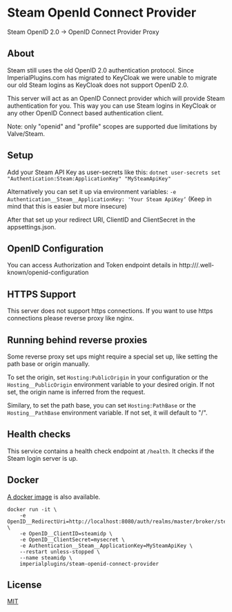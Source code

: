 # Steam OpenId Connect Provider
Steam OpenID 2.0 -> OpenID Connect Provider Proxy

## About
Steam still uses the old OpenID 2.0 authentication protocol. Since ImperialPlugins.com has migrated to KeyCloak we were unable to migrate our old Steam logins as KeyCloak does not support OpenID 2.0.

This server will act as an OpenID Connect provider which will provide Steam authentication for you. This way you can use Steam logins in KeyCloak or any other OpenID Connect based authentication client. 

Note: only "openid" and "profile" scopes are supported due limitations by Valve/Steam.

## Setup
Add your Steam API Key as user-secrets like this:
`dotnet user-secrets set "Authentication:Steam:ApplicationKey" "MySteamApiKey"`

Alternatively you can set it up via environment variables:
`-e Authentication__Steam__ApplicationKey: 'Your Steam ApiKey‘`
(Keep in mind that this is easier but more insecure)


After that set up your redirect URI, ClientID and ClientSecret in the appsettings.json.

## OpenID Configuration
You can access Authorization and Token endpoint details in
http://<Your Host>/.well-known/openid-configuration

## HTTPS Support
This server does not support https connections. If you want to use https connections please reverse proxy like nginx.

## Running behind reverse proxies
Some reverse proxy set ups might require a special set up, like setting the path base or origin manually.

To set the origin, set `Hosting:PublicOrigin` in your configuration or the `Hosting__PublicOrigin` environment variable to your desired origin. If not set, the origin name is inferred from the request.

Similary, to set the path base, you can set `Hosting:PathBase` or the `Hosting__PathBase` environment variable. If not set, it will default to "/".

## Health checks
This service contains a health check endpoint at `/health`. It checks if the Steam login server is up.

## Docker
[A docker image](https://hub.docker.com/r/imperialplugins/steam-openid-connect-provider) is also available.

```
docker run -it \
    -e OpenID__RedirectUri=http://localhost:8080/auth/realms/master/broker/steam/endpoint \
    -e OpenID__ClientID=steamidp \ 
    -e OpenID__ClientSecret=mysecret \
    -e Authentication__Steam__ApplicationKey=MySteamApiKey \
    --restart unless-stopped \
    --name steamidp \
    imperialplugins/steam-openid-connect-provider
```
## License
[MIT](https://github.com/ImperialPlugins/steam-openid-connect-provider/blob/master/LICENSE)
